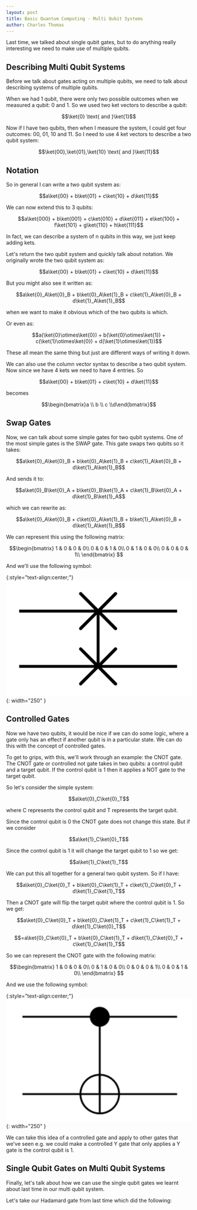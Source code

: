 ```yaml
---
layout: post
title: Basic Quantum Computing - Multi Qubit Systems
author: Charles Thomas
---
```


Last time, we talked about single qubit gates, but to do anything really interesting we need to make use of multiple qubits.

## Describing Multi Qubit Systems
Before we talk about gates acting on multiple qubits, we need to talk about describing systems of multiple qubits.

When we had 1 qubit, there were only two possible outcomes when we measured a qubit: 0 and 1. So we used two ket vectors to describe a qubit:

$$\ket{0} \text{ and }\ket{1}$$

Now if I have two qubits, then when I measure the system, I could get four outcomes: 00, 01, 10 and 11. So I need to use 4 ket vectors to describe a two qubit system:

$$\ket{00},\ket{01},\ket{10} \text{ and }\ket{11}$$

## Notation
So in general I can write a two qubit system as:

$$a\ket{00} + b\ket{01} + c\ket{10} + d\ket{11}$$


We can now extend this to 3 qubits:

$$a\ket{000} + b\ket{001} + c\ket{010} + d\ket{011} + e\ket{100} + f\ket{101} + g\ket{110} + h\ket{111}$$


In fact, we can describe a system of n qubits in this way, we just keep adding kets.


Let's return the two qubit system and quickly talk about notation. We originally wrote the two qubit system as:

$$a\ket{00} + b\ket{01} + c\ket{10} + d\ket{11}$$

But you might also see it written as:

$$a\ket{0}_A\ket{0}_B + b\ket{0}_A\ket{1}_B + c\ket{1}_A\ket{0}_B + d\ket{1}_A\ket{1}_B$$

when we want to make it obvious which of the two qubits is which.

Or even as:

$$a(\ket{0}\otimes\ket{0}) + b(\ket{0}\otimes\ket{1}) + c(\ket{1}\otimes\ket{0}) + d(\ket{1}\otimes\ket{1})$$

These all mean the same thing but just are different ways of writing it down.


We can also use the column vector syntax to describe a two qubit system. Now since we have 4 kets we need to have 4 entries. So 

$$a\ket{00} + b\ket{01} + c\ket{10} + d\ket{11}$$

becomes

$$\begin{bmatrix}a \\ b \\ c \\d\end{bmatrix}$$


## Swap Gates
Now, we can talk about some simple gates for two qubit systems. One of the most simple gates is the SWAP gate. This gate swaps two qubits so it takes:

$$a\ket{0}_A\ket{0}_B + b\ket{0}_A\ket{1}_B + c\ket{1}_A\ket{0}_B + d\ket{1}_A\ket{1}_B$$

And sends it to:

$$a\ket{0}_B\ket{0}_A + b\ket{0}_B\ket{1}_A + c\ket{1}_B\ket{0}_A + d\ket{1}_B\ket{1}_A$$

which we can rewrite as:

$$a\ket{0}_A\ket{0}_B + c\ket{0}_A\ket{1}_B + b\ket{1}_A\ket{0}_B + d\ket{1}_A\ket{1}_B$$


We can represent this using the following matrix:

$$\begin{bmatrix}
1 & 0 & 0 & 0\\
0 & 0 & 1 & 0\\
0 & 1 & 0 & 0\\
0 & 0 & 0 & 1\\
\end{bmatrix}
$$

And we'll use the following symbol:

{:style="text-align:center;"}
![Swap Gate](/assets/multiqubits/swapgate.png){: width="250" }

## Controlled Gates
Now we have two qubits, it would be nice if we can do some logic, where a gate only has an effect if another qubit is in a particular state. We can do this with the concept of controlled gates. 

To get to grips, with this, we'll work through an example: the CNOT gate. The CNOT gate or controlled not gate takes in two qubits: a control qubit and a target qubit. If the control qubit is 1 then it applies a NOT gate to the target qubit.

So let's consider the simple system:

$$a\ket{0}_C\ket{0}_T$$

where C represents the control qubit and T represents the target qubit.

Since the control qubit is 0 the CNOT gate does not change this state. But if we consider

$$a\ket{1}_C\ket{0}_T$$

Since the control qubit is 1 it will change the target qubit to 1 so we get:


$$a\ket{1}_C\ket{1}_T$$

We can put this all together for a general two qubit system. So if I have:

$$a\ket{0}_C\ket{0}_T + b\ket{0}_C\ket{1}_T + c\ket{1}_C\ket{0}_T + d\ket{1}_C\ket{1}_T$$

Then a CNOT gate will flip the target qubit where the control qubit is 1. So we get:

$$a\ket{0}_C\ket{0}_T + b\ket{0}_C\ket{1}_T + c\ket{1}_C\ket{1}_T + d\ket{1}_C\ket{0}_T$$

$$=a\ket{0}_C\ket{0}_T + b\ket{0}_C\ket{1}_T + d\ket{1}_C\ket{0}_T + c\ket{1}_C\ket{1}_T$$

So we can represent the CNOT gate with the following matrix:

$$\begin{bmatrix}
1 & 0 & 0 & 0\\
0 & 1 & 0 & 0\\
0 & 0 & 0 & 1\\
0 & 0 & 1 & 0\\
\end{bmatrix}
$$

And we use the following symbol:

{:style="text-align:center;"}
![CNOT Gate](/assets/multiqubits/cnot.png){: width="250" }

We can take this idea of a controlled gate and apply to other gates that we've seen e.g. we could make a controlled Y gate that only applies a Y gate is the control qubit is 1.

## Single Qubit Gates on Multi Qubit Systems
Finally, let's talk about how we can use the single qubit gates we learnt about last time in our multi qubit system.

Let's take our Hadamard gate from last time which did the following:

